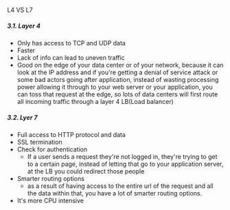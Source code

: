L4 VS L7

##### 3.1. Layer 4

- Only has access to TCP and UDP data
- Faster
- Lack of info can lead to uneven traffic
- Good on the edge of your data center or of your network, because it can look at the IP address and if you're getting a denial of service attack or some bad actors going after application, instead of wasting processing power allowing it through to your web server or your application, you can toss that request at the edge, so lots of data centers will first route all incoming traffic through a layer 4 LB(Load balancer)

##### 3.2. Lyer 7

- Full access to HTTP protocol and data
- SSL termination
- Check for authentication
  - If a user sends a request they're not logged in, they're trying to get to a certain page, instead of letting that go to your application server, at the LB you could redirect those people
- Smarter routing options
  - as a result of having access to the entire url of the request and all the data within that, you have a lot of smarter routing options.
- It's more CPU intensive